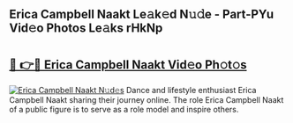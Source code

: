 ## Erica Campbell Naakt Le𝚊k𝚎d N𝚞𝚍e - Part-PYu Vid𝚎o Photos Le𝚊ks rHkNp

# <h2><a href="http://fb88gib.evod.top/?m=Erica+Campbell+Naakt">🔗 👉🔴 Erica Campbell Naakt Vid𝚎o Ph𝚘t𝚘s</a></h2>

[![Erica Campbell Naakt N𝚞d𝚎s](https://i.imgur.com/8V9OHl7.gif)](http://fb88gib.evod.top/?m=Erica+Campbell+Naakt)
Dance and lifestyle enthusiast Erica Campbell Naakt sharing their journey online. The role Erica Campbell Naakt of a public figure is to serve as a role model and inspire others. 
